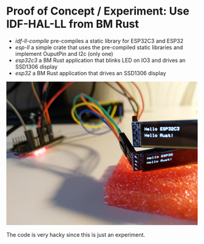 # Proof of Concept / Experiment: Use IDF-HAL-LL from BM Rust

- _idf-ll-compile_ pre-compiles a static library for ESP32C3 and ESP32
- _esp-ll_ a simple crate that uses the pre-compiled static libraries and implement OuputPin and I2c (only one)
- _esp32c3_ a BM Rust application that blinks LED on IO3 and drives an SSD1306 display
- _esp32_ a BM Rust application that drives an SSD1306 display

![SSD1306](doc/ssd1306.jpg "SSD1306")

The code is very hacky since this is just an experiment.
